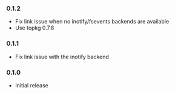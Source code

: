 ### 0.1.2

- Fix link issue when no inotify/fsevents backends are available
- Use topkg 0.7.8

### 0.1.1

- Fix link issue with the inotify backend

### 0.1.0

- Initial release